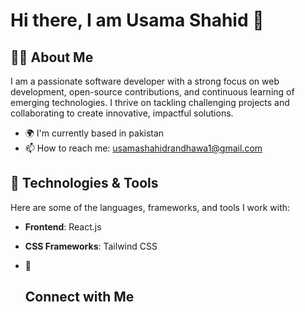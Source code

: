 <h1>Hi there, I am Usama Shahid 👋</h1>
<h2>🧑‍💻 About Me</h2>

I am a passionate software developer with a strong focus on web development, open-source contributions, and continuous learning of emerging technologies. I thrive on tackling challenging projects and collaborating to create innovative, impactful solutions.

+ 🌍 I'm currently based in pakistan
+ 📫 How to reach me: usamashahidrandhawa1@gmail.com

<h2>🔧 Technologies & Tools</h2>
Here are some of the languages, frameworks, and tools I work with:


- **Frontend**: React.js
- **CSS Frameworks**: Tailwind CSS

- 🔗 <h2>Connect with Me</h2>








